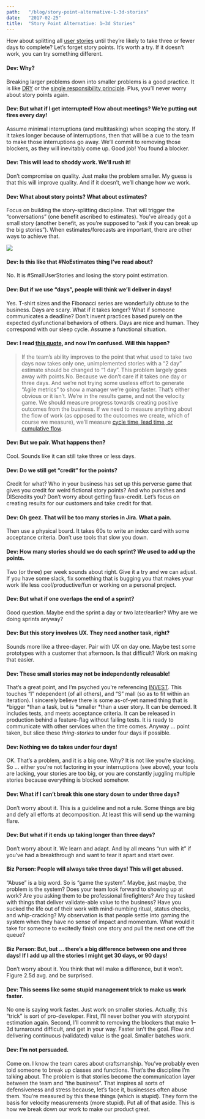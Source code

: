 ```yaml
---
path:	"/blog/story-point-alternative-1-3d-stories"
date:	"2017-02-25"
title:	"Story Point Alternative: 1–3d Stories"
---
```


How about splitting all [user stories](https://www.mountaingoatsoftware.com/agile/user-stories) until they’re likely to take three or fewer days to complete? Let’s forget story points. It’s worth a try. If it doesn’t work, you can try something different.

#### **Dev: Why?**

Breaking larger problems down into smaller problems is a good practice. It is like [DRY](https://en.wikipedia.org/wiki/Don%27t_repeat_yourself) or the [single responsibility principle](https://en.wikipedia.org/wiki/Single_responsibility_principle). Plus, you’ll never worry about story points again.

#### **Dev: But what if I get interrupted! How about meetings? We’re putting out fires every day!**

Assume minimal interruptions (and multitasking) when scoping the story. If it takes longer because of interruptions, then that will be a cue to the team to make those interruptions go away. We’ll commit to removing those blockers, as they will inevitably come up. Good job! You found a blocker.

#### **Dev: This will lead to shoddy work. We’ll rush it!**

Don’t compromise on quality. Just make the problem smaller. My guess is that this will improve quality. And if it doesn’t, we’ll change how we work.

#### **Dev: What about story points? What about estimates?**

Focus on building the story-splitting discipline. That will trigger the “conversations” (one benefit ascribed to estimates). You’ve already got a small story (another benefit, as you’re supposed to “ask if you can break up the big stories”). When estimates/forecasts are important, there are other ways to achieve that.

![](/images/1*zxrNvZpuSRAadSOUUK4c2w.png)

#### Dev: Is this like that #NoEstimates thing I’ve read about?

No. It is #SmallUserStories and losing the story point estimation.

#### **Dev: But if we use “days”, people will think we’ll deliver in days!**

Yes. T-shirt sizes and the Fibonacci series are wonderfully obtuse to the business. Days are scary. What if it takes longer? What if someone communicates a deadline? Don’t invent practices based purely on the expected dysfunctional behaviors of others. Days are nice and human. They correspond with our sleep cycle. Assume a functional situation.

#### **Dev: I read **[**this quote**](http://www.agilebuddha.com/agile/agile-estimation-9-reasons-why-you-should-use-story-points/)**, and now I’m confused. Will this happen?**


> If the team’s ability improves to the point that what used to take two days now takes only one, unimplemented stories with a “2 day” estimate should be changed to “1 day”. This problem largely goes away with points.No. Because we don’t care if it takes one day or three days. And we’re not trying some useless effort to generate “Agile metrics” to show a manager we’re going faster. That’s either obvious or it isn’t. We’re in the results game, and not the velocity game. We should measure progress towards creating positive outcomes from the business. If we need to measure anything about the flow of work (as opposed to the outcomes we create, which of course we measure), we’ll measure [cycle time, lead time, or cumulative flow](https://leankit.com/learn/kanban/lean-flow-metrics/).

#### Dev: But we pair. What happens then?

Cool. Sounds like it can still take three or less days.

#### Dev: Do we still get “credit” for the points?

Credit for what? Who in your business has set up this perverse game that gives you credit for weird fictional story points? And who punishes and DIScredits you? Don’t worry about getting faux-credit. Let’s focus on creating results for our customers and take credit for that.

#### **Dev: Oh geez. That will be too many stories in Jira. What a pain.**

Then use a physical board. It takes 60s to write an index card with some acceptance criteria. Don’t use tools that slow you down.

#### **Dev: How many stories should we do each sprint? We used to add up the points.**

Two (or three) per week sounds about right. Give it a try and we can adjust. If you have some slack, fix something that is bugging you that makes your work life less cool/productive/fun or working on a personal project.

#### Dev: But what if one overlaps the end of a sprint?

Good question. Maybe end the sprint a day or two later/earlier? Why are we doing sprints anyway?

#### **Dev: But this story involves UX. They need another task, right?**

Sounds more like a three-dayer. Pair with UX on day one. Maybe test some prototypes with a customer that afternoon. Is that difficult? Work on making that easier.

#### **Dev: These small stories may not be independently releasable!**

That’s a great point, and I’m psyched you’re referencing [INVEST](https://www.agilealliance.org/glossary/invest/). This touches “I” ndependent (of all others), and “S” mall (so as to fit within an iteration). I sincerely believe there is some as-of-yet named thing that is *bigger *than a task, but is *smaller *than a user story. It can be demoed. It includes tests, and meets acceptance criteria. It can be released in production behind a feature-flag without failing tests. It is ready to communicate with other services when the time comes. Anyway … point taken, but slice these *thing-stories* to under four days if possible.

#### **Dev: Nothing we do takes under four days!**

OK. That’s a problem, and it is a big one. Why? It is not like you’re slacking. So … either you’re not factoring in your interruptions (see above), your tools are lacking, your stories are too big, or you are constantly juggling multiple stories because everything is blocked somehow.

#### **Dev: What if I can’t break this one story down to under three days?**

Don’t worry about it. This is a guideline and not a rule. Some things are big and defy all efforts at decomposition. At least this will send up the warning flare.

#### **Dev: But what if it ends up taking longer than three days?**

Don’t worry about it. We learn and adapt. And by all means “run with it” if you’ve had a breakthrough and want to tear it apart and start over.

#### **Biz Person: People will always take three days! This will get abused.**

“Abuse” is a big word. So is “game the system”. Maybe, just maybe, the problem is the system? Does your team look forward to showing up at work? Are you asking them to be professional firefighters? Are they tasked with things that deliver validate-able value to the business? Have you sucked the life out of their work with mind-numbing ritual, status checks, and whip-cracking? My observation is that people settle into gaming the system when they have no sense of impact and momentum. What would it take for someone to excitedly finish one story and pull the next one off the queue?

#### **Biz Person: But, but … there’s a big difference between one and three days! If I add up all the stories I might get 30 days, or 90 days!**

Don’t worry about it. You think that will make a difference, but it won’t. Figure 2.5d avg. and be surprised.

#### **Dev: This seems like some stupid management trick to make us work faster.**

No one is saying work faster. Just work on smaller stories. Actually, this “trick” is sort of pro-developer. First, I’ll never bother you with storypoint estimation again. Second, I’ll commit to removing the blockers that make 1–3d turnaround difficult, and get in your way. Faster isn’t the goal. Flow and delivering continuous (validated) value is the goal. Smaller batches work.

#### **Dev: I’m not persuaded.**

Come on. I know the team cares about craftsmanship. You’ve probably even told someone to break up classes and functions. That’s the discipline I’m talking about. The problem is that stories become the communication layer between the team and “the business”. That inspires all sorts of defensiveness and stress because, let’s face it, businesses often abuse them. You’re measured by this these things (which is stupid). They form the basis for velocity measurements (more stupid). Put all of that aside. This is how we break down our work to make our product great.

